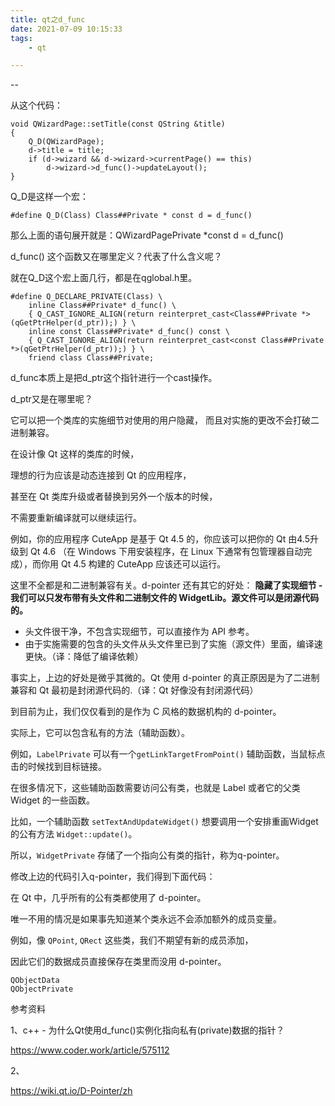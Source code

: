 ```yaml
---
title: qt之d_func
date: 2021-07-09 10:15:33
tags:
	- qt

---
```


--

从这个代码：

```
void QWizardPage::setTitle(const QString &title)
{
    Q_D(QWizardPage);
    d->title = title;
    if (d->wizard && d->wizard->currentPage() == this)
        d->wizard->d_func()->updateLayout();
}
```

Q_D是这样一个宏：

```
#define Q_D(Class) Class##Private * const d = d_func()
```

那么上面的语句展开就是：QWizardPagePrivate *const d = d_func()

d_func() 这个函数又在哪里定义？代表了什么含义呢？

就在Q_D这个宏上面几行，都是在qglobal.h里。

```
#define Q_DECLARE_PRIVATE(Class) \
    inline Class##Private* d_func() \
    { Q_CAST_IGNORE_ALIGN(return reinterpret_cast<Class##Private *>(qGetPtrHelper(d_ptr));) } \
    inline const Class##Private* d_func() const \
    { Q_CAST_IGNORE_ALIGN(return reinterpret_cast<const Class##Private *>(qGetPtrHelper(d_ptr));) } \
    friend class Class##Private;
```

d_func本质上是把d_ptr这个指针进行一个cast操作。

d_ptr又是在哪里呢？

它可以把一个类库的实施细节对使用的用户隐藏， 而且对实施的更改不会打破二进制兼容。

在设计像 Qt 这样的类库的时候，

理想的行为应该是动态连接到 Qt 的应用程序，

甚至在 Qt 类库升级或者替换到另外一个版本的时候，

不需要重新编译就可以继续运行。

例如，你的应用程序 CuteApp 是基于 Qt 4.5 的，你应该可以把你的 Qt 由4.5升级到 Qt 4.6 （在 Windows 下用安装程序，在 Linux 下通常有包管理器自动完成），而你用 Qt 4.5 构建的 CuteApp 应该还可以运行。



这里不全都是和二进制兼容有关。d-pointer 还有其它的好处： **隐藏了实现细节 - 我们可以只发布带有头文件和二进制文件的 WidgetLib。源文件可以是闭源代码的。**

- 头文件很干净，不包含实现细节，可以直接作为 API 参考。
- 由于实施需要的包含的头文件从头文件里已到了实施（源文件）里面，编译速更快。（译：降低了编译依赖）

事实上，上边的好处是微乎其微的。Qt 使用 d-pointer 的真正原因是为了二进制兼容和 Qt 最初是封闭源代码的.（译：Qt 好像没有封闭源代码）



到目前为止，我们仅仅看到的是作为 C 风格的数据机构的 d-pointer。

实际上，它可以包含私有的方法（辅助函数）。

例如，`LabelPrivate` 可以有一个`getLinkTargetFromPoint()` 辅助函数，当鼠标点击的时候找到目标链接。

在很多情况下，这些辅助函数需要访问公有类，也就是 Label 或者它的父类 Widget 的一些函数。

比如，一个辅助函数 `setTextAndUpdateWidget()` 想要调用一个安排重画Widget的公有方法 `Widget::update()`。

所以，`WidgetPrivate` 存储了一个指向公有类的指针，称为q-pointer。

修改上边的代码引入q-pointer，我们得到下面代码：



在 Qt 中，几乎所有的公有类都使用了 d-pointer。

唯一不用的情况是如果事先知道某个类永远不会添加额外的成员变量。

例如，像 `QPoint`, `QRect` 这些类，我们不期望有新的成员添加，

因此它们的数据成员直接保存在类里而没用 d-pointer。



```
QObjectData
QObjectPrivate
```







参考资料

1、c++ - 为什么Qt使用d_func()实例化指向私有(private)数据的指针？

https://www.coder.work/article/575112

2、

https://wiki.qt.io/D-Pointer/zh